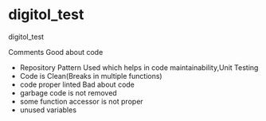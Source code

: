 # digitol_test
digitol_test


Comments
Good about code 
- Repository Pattern Used which helps in code maintainability,Unit Testing
- Code is Clean(Breaks in multiple functions)
- code proper linted
Bad about code
- garbage code is not removed
- some function accessor is not proper
- unused variables